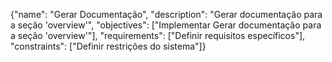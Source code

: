 {"name": "Gerar Documentação", "description": "Gerar documentação para a seção 'overview'", "objectives": ["Implementar Gerar documentação para a seção 'overview'"], "requirements": ["Definir requisitos específicos"], "constraints": ["Definir restrições do sistema"]}